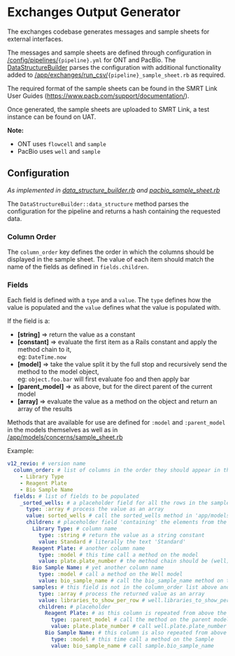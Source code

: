 # Exchanges Output Generator

The exchanges codebase generates messages and sample sheets for external interfaces.

The messages and sample sheets are defined through configuration in
[/config/pipelines/](/config/pipelines/)`{pipeline}.yml` for ONT and PacBio. The
[DataStructureBuilder](/app/exchanges/data_structure_builder.rb) parses the configuration with
additional functionality added to
[/app/exchanges/run_csv/](/app/exchanges/run_csv/)`{pipeline}_sample_sheet.rb` as required.

The required format of the sample sheets can be found in the SMRT Link User Guides
(https://www.pacb.com/support/documentation/).

Once generated, the sample sheets are uploaded to SMRT Link, a test instance can be found on UAT.

**Note:**

- ONT uses `flowcell` and `sample`
- PacBio uses `well` and `sample`

## Configuration

_As implemented in [data_structure_builder.rb](/app/exchanges/data_structure_builder.rb) and
[pacbio_sample_sheet.rb](/app/exchanges/run_csv/pacbio_sample_sheet.rb)_

The `DataStructureBuilder::data_structure` method parses the configuration for the pipeline and
returns a hash containing the requested data.

### Column Order

The `column_order` key defines the order in which the columns should be displayed in the sample
sheet. The value of each item should match the name of the fields as defined in `fields.children`.

### Fields

Each field is defined with a `type` and a `value`. The `type` defines how the value is populated and
the `value` defines what the value is populated with.

If the field is a:

- **[string]** => return the value as a constant
- **[constant]** => evaluate the first item as a Rails constant and apply the method chain to it,  
  eg: `DateTime.now`
- **[model]** => take the value split it by the full stop and recursively send the method to the
  model object,  
  eg: `object.foo.bar` will first evaluate foo and then apply bar
- **[parent_model]** => as above, but for the direct parent of the current model
- **[array]** => evaluate the value as a method on the object and return an array of the results

Methods that are available for use are defined for `:model` and `:parent_model` in the models
themselves as well as in [/app/models/concerns/sample_sheet.rb](/app/models/concerns/sample_sheet.rb)

Example:

```yaml
v12_revio: # version name
  column_order: # list of columns in the order they should appear in the sample sheet
    - Library Type
    - Reagent Plate
    - Bio Sample Name
  fields: # list of fields to be populated
    _sorted_wells: # a placeholder field for all the rows in the sample sheet
      type: :array # process the value as an array
      value: sorted_wells # call the sorted_wells method in 'app/models/concerns/sample_sheet.rb'
      children: # placeholder field 'containing' the elements from the sorted_wells array (Wells)
        Library Type: # column name
          type: :string # return the value as a string constant
          value: Standard # literally the text 'Standard'
        Reagent Plate: # another column name
          type: :model # this time call a method on the model
          value: plate.plate_number # the method chain should be (well).plate.plate_number
        Bio Sample Name: # yet another column name
          type: :model # call a method on the Well model
          value: bio_sample_name # call the bio_sample_name method on the Well
        samples: # this field is not in the column_order list above and so will not be included
          type: :array # process the returned value as an array
          value: libraries_to_show_per_row # well.libraries_to_show_per_row (might be nil)
          children: # placeholder
            Reagent Plate: # as this column is repeated from above the same column in the sample sheet will be used
              type: :parent_model # call the method on the parent model (well)
              value: plate.plate_number # call well.plate.plate_number again
            Bio Sample Name: # this column is also repeated from above
              type: :model # this time call a method on the Sample
              value: bio_sample_name # call sample.bio_sample_name
```
